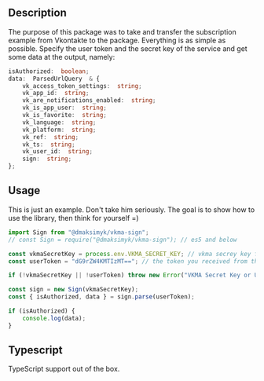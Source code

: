 ## Description
The purpose of this package was to take and transfer the subscription example from Vkontakte to the package. Everything is as simple as possible. Specify the user token and the secret key of the service and get some data at the output, namely:

```typescript
isAuthorized:  boolean;
data:  ParsedUrlQuery  & {
	vk_access_token_settings:  string;
	vk_app_id:  string;
	vk_are_notifications_enabled:  string;
	vk_is_app_user:  string;
	vk_is_favorite:  string;
	vk_language:  string;
	vk_platform:  string;
	vk_ref:  string;
	vk_ts:  string;
	vk_user_id:  string;
	sign:  string;
};
```

## Usage
This is just an example. Don't take him seriously. The goal is to show how to use the library, then think for yourself =)

```javascript
import Sign from "@dmaksimyk/vkma-sign";
// const Sign = require("@dmaksimyk/vkma-sign"); // es5 and below

const vkmaSecretKey = process.env.VKMA_SECRET_KEY; // vkma secrey key from the service
const userToken = "dG9rZW4KMTIzMT=="; // the token you received from the service

if (!vkmaSecretKey || !userToken) throw new Error("VKMA Secret Key or User Token is undefined.");

const sign = new Sign(vkmaSecretKey); 
const { isAuthorized, data } = sign.parse(userToken);

if (isAuthorized) {
	console.log(data);
}
```

## Typescript
TypeScript support out of the box.